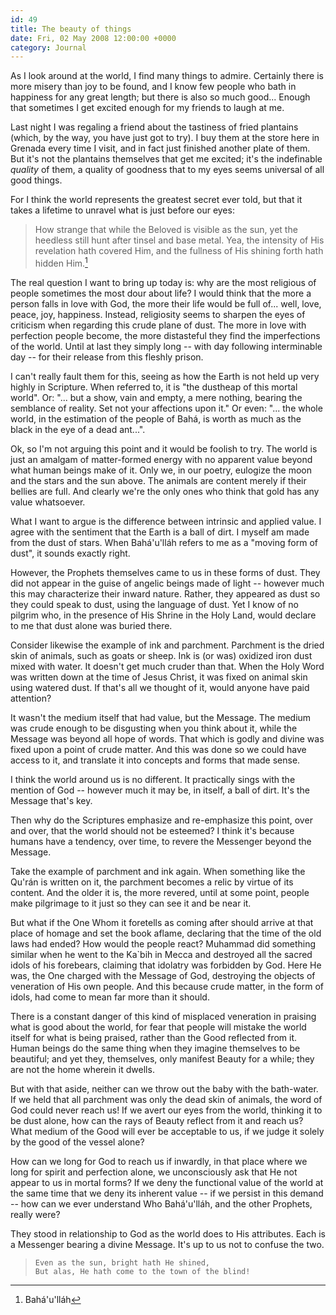```yaml
---
id: 49
title: The beauty of things
date: Fri, 02 May 2008 12:00:00 +0000
category: Journal
---
```


As I look around at the world, I find many things to admire.  Certainly there
is more misery than joy to be found, and I know few people who bath in
happiness for any great length; but there is also so much good...  Enough that
sometimes I get excited enough for my friends to laugh at me.

Last night I was regaling a friend about the tastiness of fried plantains
(which, by the way, you have just got to try).  I buy them at the store here
in Grenada every time I visit, and in fact just finished another plate of
them.  But it's not the plantains themselves that get me excited; it's the
indefinable *quality* of them, a quality of goodness that to my eyes seems
universal of all good things.

For I think the world represents the greatest secret ever told, but that it
takes a lifetime to unravel what is just before our eyes:

> How strange that while the Beloved is visible as the sun, yet the heedless
  still hunt after tinsel and base metal.  Yea, the intensity of His
  revelation hath covered Him, and the fullness of His shining forth hath
  hidden Him.[^1]

The real question I want to bring up today is: why are the most religious of
people sometimes the most dour about life?  I would think that the more a
person falls in love with God, the more their life would be full of... well,
love, peace, joy, happiness.  Instead, religiosity seems to sharpen the eyes
of criticism when regarding this crude plane of dust.  The more in love with
perfection people become, the more distasteful they find the imperfections of
the world.  Until at last they simply long -- with day following interminable
day -- for their release from this fleshly prison.

I can't really fault them for this, seeing as how the Earth is not held up
very highly in Scripture.  When referred to, it is "the dustheap of this
mortal world".  Or: "... but a show, vain and empty, a mere nothing, bearing
the semblance of reality.  Set not your affections upon it."  Or even:
"... the whole world, in the estimation of the people of Bahá, is worth as
much as the black in the eye of a dead ant...".

Ok, so I'm not arguing this point and it would be foolish to try.  The world
is just an amalgam of matter-formed energy with no apparent value beyond what
human beings make of it.  Only we, in our poetry, eulogize the moon and the
stars and the sun above.  The animals are content merely if their bellies are
full.  And clearly we're the only ones who think that gold has any value
whatsoever.

What I want to argue is the difference between intrinsic and applied value.  I
agree with the sentiment that the Earth is a ball of dirt.  I myself am made
from the dust of stars.  When Bahá'u'lláh refers to me as a "moving form of
dust", it sounds exactly right.

However, the Prophets themselves came to us in these forms of dust.  They did
not appear in the guise of angelic beings made of light -- however much this
may characterize their inward nature.  Rather, they appeared as dust so they
could speak to dust, using the language of dust.  Yet I know of no pilgrim
who, in the presence of His Shrine in the Holy Land, would declare to me that
dust alone was buried there.

Consider likewise the example of ink and parchment.  Parchment is the dried
skin of animals, such as goats or sheep.  Ink is (or was) oxidized iron dust
mixed with water.  It doesn't get much cruder than that.  When the Holy Word
was written down at the time of Jesus Christ, it was fixed on animal skin
using watered dust.  If that's all we thought of it, would anyone have paid
attention?

It wasn't the medium itself that had value, but the Message.  The medium was
crude enough to be disgusting when you think about it, while the Message was
beyond all hope of words.  That which is godly and divine was fixed upon a
point of crude matter.  And this was done so we could have access to it, and
translate it into concepts and forms that made sense.

I think the world around us is no different.  It practically sings with the
mention of God -- however much it may be, in itself, a ball of dirt.  It's the
Message that's key.

Then why do the Scriptures emphasize and re-emphasize this point, over and
over, that the world should not be esteemed?  I think it's because humans have
a tendency, over time, to revere the Messenger beyond the Message.

Take the example of parchment and ink again.  When something like the Qu'rán
is written on it, the parchment becomes a relic by virtue of its content.  And
the older it is, the more revered, until at some point, people make pilgrimage
to it just so they can see it and be near it.

But what if the One Whom it foretells as coming after should arrive at that
place of homage and set the book aflame, declaring that the time of the old
laws had ended?  How would the people react?  Muhammad did something similar
when he went to the Ka`bih in Mecca and destroyed all the sacred idols of his
forebears, claiming that idolatry was forbidden by God.  Here He was, the One
charged with the Message of God, destroying the objects of veneration of His
own people.  And this because crude matter, in the form of idols, had come to
mean far more than it should.

There is a constant danger of this kind of misplaced veneration in praising
what is good about the world, for fear that people will mistake the world
itself for what is being praised, rather than the Good reflected from it.
Human beings do the same thing when they imagine themselves to be beautiful;
and yet they, themselves, only manifest Beauty for a while; they are not the
home wherein it dwells.

But with that aside, neither can we throw out the baby with the bath-water.
If we held that all parchment was only the dead skin of animals, the word of
God could never reach us!  If we avert our eyes from the world, thinking it to
be dust alone, how can the rays of Beauty reflect from it and reach us?  What
medium of the Good will ever be acceptable to us, if we judge it solely by the
good of the vessel alone?

How can we long for God to reach us if inwardly, in that place where we long
for spirit and perfection alone, we unconsciously ask that He not appear to us
in mortal forms?  If we deny the functional value of the world at the same
time that we deny its inherent value -- if we persist in this demand -- how
can we ever understand Who Bahá'u'lláh, and the other Prophets, really were?

They stood in relationship to God as the world does to His attributes.  Each
is a Messenger bearing a divine Message.  It's up to us not to confuse the
two.

>     Even as the sun, bright hath He shined,  
>     But alas, He hath come to the town of the blind!

[^1]: Bahá'u'lláh
